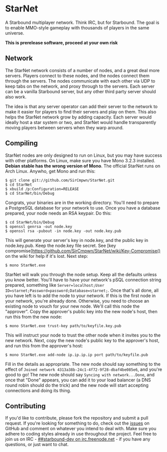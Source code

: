 # StarNet

A Starbound multiplayer network. Think IRC, but for Starbound. The goal is to enable MMO-style gameplay
with thousands of players in the same universe.

**This is prerelease software, proceed at your own risk**

## Network

The StarNet network consists of a number of nodes, and a great deal more servers. Players connect to
these nodes, and the nodes connect them through the servers. The nodes communicate with each other
via UDP to keep tabs on the network, and proxy through to the servers. Each server can be a vanilla
Starbound server, but any other third party server should also work.

The idea is that any server operator can add their server to the network to make it easier for players
to find their servers and play on them. This also helps the StarNet network grow by adding capacity.
Each server would ideally host a star system or two, and StarNet would handle transparently moving
players between servers when they warp around.

## Compiling

StarNet nodes are only designed to run on Linux, but you may have success with other platforms. On Linux,
make sure you have Mono 3.2.3 installed. **Debian stable has the wrong version of Mono**. The official
StarNet runs on Arch Linux. Anywho, get Mono and run this:

    $ git clone git://github.com/SirCmpwn/StarNet.git
    $ cd StarNet
    $ xbuild /p:Configuration=RELEASE
    $ cd StarNet/bin/Debug

Congrats, your binaries are in the working directory. You'll need to prepare a PostgreSQL database for
your network to use. Once you have a database prepared, your node needs an RSA keypair. Do this:

    $ cd StarNet/bin/Debug
    $ openssl genrsa -out node.key
    $ openssl rsa -pubout -in node.key -out node.key.pub

This will generate your server's key in node.key, and the public key in node.key.pub. Keep the node.key
file secret. See [key compromise]https://github.com/SirCmpwn/StarNet/wiki/Key-Compromise() on the wiki
for help if it's lost. Next step:

    $ mono StarNet.exe

StarNet will walk you through the node setup. Keep all the defaults unless you know better. You'll have
to have your network's pSQL connection string prepared, something like
`Server=localhost;User ID=starnet;Password=password;Database=starnet;`. Once that's all done, all you
have left is to add the node to your network. If this is the first node in your network, you're already
done. Otherwise, you need to choose an existing node to vouch for your new node. We'll call this node
the "approver". Copy the approver's public key into the new node's host, then run this from the new node:

    $ mono StarNet.exe trust-key path/to/keyfile.key.pub

This will instruct your node to trust the other node when it invites you to the new network. Next, copy
the new node's public key to the approver's host, and run this from the approver's host:

    $ mono StarNet.exe add-node ip.ip.ip.ip port path/to/keyfile.pub

Fill in the details as appropriate. The new node should say something to the effect of
`Joined network 4313a38b-24c1-4f72-9f28-dbaf4be085e6`, and you're good to go! The new node should say
`Syncing with network...Done`, and once that "Done" appears, you can add it to your load balancer (a
DNS round robin should do the trick) and the new node will start accepting connections and doing its
thing.

## Contributing

If you'd like to contribute, please fork the repository and submit a pull request. If you're looking for
something to do, check out the [issues](https://github.com/SirCmpwn/StarNet/issues) on GitHub and comment
on whatever you intend to deal with. Make sure you adhere to coding styles already in use throughout the
project. Feel free to join us on IRC -
[##starbound-dev on irc.freenode.net](http://webchat.freenode.net/?channels=##starbound-dev) - if you
have any questions, or just want to chat.
